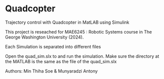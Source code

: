 # Quadcopter
Trajectory control with Quadcopter in MatLAB using Simulink

This project is reseached for MAE6245 : Robotic Systems course in The George Washington University (2024).

Each Simulation is separated into different files

Open the quad_sim.slx to and run the simulation.
Make sure the directory at the MATLAB is the same as the file of the quad_sim.slx

Authors: Min Thiha Soe & Munyaradzi Antony
